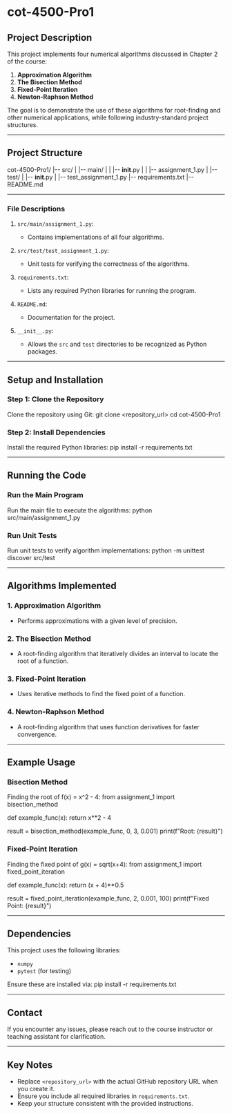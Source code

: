 # cot-4500-Pro1

## **Project Description**
This project implements four numerical algorithms discussed in Chapter 2 of the course:
1. **Approximation Algorithm**
2. **The Bisection Method**
3. **Fixed-Point Iteration**
4. **Newton-Raphson Method**

The goal is to demonstrate the use of these algorithms for root-finding and other numerical applications, while following industry-standard project structures.

---

## **Project Structure**
cot-4500-Pro1/
|-- src/
|   |-- main/
|   |   |-- __init__.py
|   |   |-- assignment_1.py
|   |-- test/
|       |-- __init__.py
|       |-- test_assignment_1.py
|-- requirements.txt
|-- README.md

---

### **File Descriptions**
1. `src/main/assignment_1.py`:
   - Contains implementations of all four algorithms.

2. `src/test/test_assignment_1.py`:
   - Unit tests for verifying the correctness of the algorithms.

3. `requirements.txt`:
   - Lists any required Python libraries for running the program.

4. `README.md`:
   - Documentation for the project.

5. `__init__.py`:
   - Allows the `src` and `test` directories to be recognized as Python packages.

---

## **Setup and Installation**

### **Step 1: Clone the Repository**
Clone the repository using Git:
git clone <repository_url>
cd cot-4500-Pro1

### **Step 2: Install Dependencies**
Install the required Python libraries:
pip install -r requirements.txt

---

## **Running the Code**

### **Run the Main Program**
Run the main file to execute the algorithms:
python src/main/assignment_1.py

### **Run Unit Tests**
Run unit tests to verify algorithm implementations:
python -m unittest discover src/test

---

## **Algorithms Implemented**

### 1. **Approximation Algorithm**
- Performs approximations with a given level of precision.

### 2. **The Bisection Method**
- A root-finding algorithm that iteratively divides an interval to locate the root of a function.

### 3. **Fixed-Point Iteration**
- Uses iterative methods to find the fixed point of a function.

### 4. **Newton-Raphson Method**
- A root-finding algorithm that uses function derivatives for faster convergence.

---

## **Example Usage**

### **Bisection Method**
Finding the root of f(x) = x^2 - 4:
from assignment_1 import bisection_method

def example_func(x):
    return x**2 - 4

result = bisection_method(example_func, 0, 3, 0.001)
print(f"Root: {result}")

### **Fixed-Point Iteration**
Finding the fixed point of g(x) = sqrt(x+4):
from assignment_1 import fixed_point_iteration

def example_func(x):
    return (x + 4)**0.5

result = fixed_point_iteration(example_func, 2, 0.001, 100)
print(f"Fixed Point: {result}")

---

## **Dependencies**
This project uses the following libraries:
- `numpy`
- `pytest` (for testing)

Ensure these are installed via:
pip install -r requirements.txt

---

## **Contact**
If you encounter any issues, please reach out to the course instructor or teaching assistant for clarification.

---

## **Key Notes**
- Replace `<repository_url>` with the actual GitHub repository URL when you create it.
- Ensure you include all required libraries in `requirements.txt`.
- Keep your structure consistent with the provided instructions.

